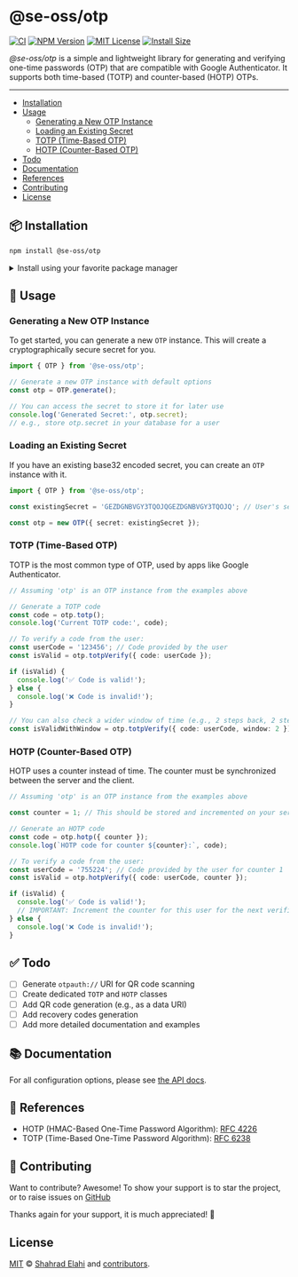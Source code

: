 # @se-oss/otp

[![CI](https://github.com/shahradelahi/otp/actions/workflows/ci.yml/badge.svg?branch=main&event=push)](https://github.com/shahradelahi/otp/actions/workflows/ci.yml)
[![NPM Version](https://img.shields.io/npm/v/@se-oss/otp.svg)](https://www.npmjs.com/package/@se-oss/otp)
[![MIT License](https://img.shields.io/badge/License-MIT-blue.svg?style=flat)](/LICENSE)
[![Install Size](https://packagephobia.com/badge?p=@se-oss/otp)](https://packagephobia.com/result?p=@se-oss/otp)

_@se-oss/otp_ is a simple and lightweight library for generating and verifying one-time passwords (OTP) that are compatible with Google Authenticator. It supports both time-based (TOTP) and counter-based (HOTP) OTPs.

---

- [Installation](#-installation)
- [Usage](#-usage)
  - [Generating a New OTP Instance](#generating-a-new-otp-instance)
  - [Loading an Existing Secret](#loading-an-existing-secret)
  - [TOTP (Time-Based OTP)](#totp-time-based-otp)
  - [HOTP (Counter-Based OTP)](#hotp-counter-based-otp)
- [Todo](#-todo)
- [Documentation](#-documentation)
- [References](#-references)
- [Contributing](#-contributing)
- [License](#license)

## 📦 Installation

```bash
npm install @se-oss/otp
```

<details>
<summary>Install using your favorite package manager</summary>

**pnpm**

```bash
pnpm install @se-oss/otp
```

**yarn**

```bash
yarn add @se-oss/otp
```

</details>

## 📖 Usage

### Generating a New OTP Instance

To get started, you can generate a new `OTP` instance. This will create a cryptographically secure secret for you.

```typescript
import { OTP } from '@se-oss/otp';

// Generate a new OTP instance with default options
const otp = OTP.generate();

// You can access the secret to store it for later use
console.log('Generated Secret:', otp.secret);
// e.g., store otp.secret in your database for a user
```

### Loading an Existing Secret

If you have an existing base32 encoded secret, you can create an `OTP` instance with it.

```typescript
import { OTP } from '@se-oss/otp';

const existingSecret = 'GEZDGNBVGY3TQOJQGEZDGNBVGY3TQOJQ'; // User's secret from your database

const otp = new OTP({ secret: existingSecret });
```

### TOTP (Time-Based OTP)

TOTP is the most common type of OTP, used by apps like Google Authenticator.

```typescript
// Assuming 'otp' is an OTP instance from the examples above

// Generate a TOTP code
const code = otp.totp();
console.log('Current TOTP code:', code);

// To verify a code from the user:
const userCode = '123456'; // Code provided by the user
const isValid = otp.totpVerify({ code: userCode });

if (isValid) {
  console.log('✅ Code is valid!');
} else {
  console.log('❌ Code is invalid!');
}

// You can also check a wider window of time (e.g., 2 steps back, 2 steps forward)
const isValidWithWindow = otp.totpVerify({ code: userCode, window: 2 });
```

### HOTP (Counter-Based OTP)

HOTP uses a counter instead of time. The counter must be synchronized between the server and the client.

```typescript
// Assuming 'otp' is an OTP instance from the examples above

const counter = 1; // This should be stored and incremented on your server

// Generate an HOTP code
const code = otp.hotp({ counter });
console.log(`HOTP code for counter ${counter}:`, code);

// To verify a code from the user:
const userCode = '755224'; // Code provided by the user for counter 1
const isValid = otp.hotpVerify({ code: userCode, counter });

if (isValid) {
  console.log('✅ Code is valid!');
  // IMPORTANT: Increment the counter for this user for the next verification
} else {
  console.log('❌ Code is invalid!');
}
```

## ✅ Todo

- [ ] Generate `otpauth://` URI for QR code scanning
- [ ] Create dedicated `TOTP` and `HOTP` classes
- [ ] Add QR code generation (e.g., as a data URI)
- [ ] Add recovery codes generation
- [ ] Add more detailed documentation and examples

## 📚 Documentation

For all configuration options, please see [the API docs](https://www.jsdocs.io/package/@se-oss/otp).

## 📑 References

- HOTP (HMAC-Based One-Time Password Algorithm): [RFC 4226](http://tools.ietf.org/html/rfc4226)
- TOTP (Time-Based One-Time Password Algorithm): [RFC 6238](http://tools.ietf.org/html/rfc6238)

## 🤝 Contributing

Want to contribute? Awesome! To show your support is to star the project, or to raise issues on [GitHub](https://github.com/shahradelahi/otp)

Thanks again for your support, it is much appreciated! 🙏

## License

[MIT](/LICENSE) © [Shahrad Elahi](https://github.com/shahradelahi) and [contributors](https://github.com/shahradelahi/otp/graphs/contributors).
